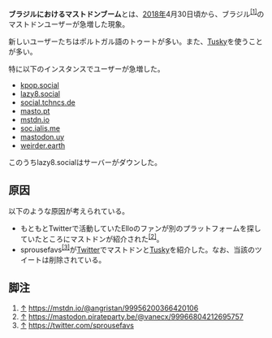 <div>

**ブラジルにおけるマストドンブーム**とは、[2018年](/2018%E5%B9%B4 "2018年")4月30日頃から、ブラジル<sup>[\[1\]](#cite_note-1)</sup>のマストドンユーザーが急増した現象。

新しいユーザーたちはポルトガル語のトゥートが多い。また、[Tusky](/Tusky "Tusky")を使うことが多い。

特に以下のインスタンスでユーザーが急増した。

-   <a href="https://kpop.social" rel="nofollow">kpop.social</a>
-   <a href="https://lazy8.social" rel="nofollow">lazy8.social</a>
-   [social.tchncs.de](/Social.tchncs.de "Social.tchncs.de")
-   <a href="https://masto.pt" rel="nofollow">masto.pt</a>
-   [mstdn.io](/Mstdn.io "Mstdn.io")
-   <a href="https://soc.ialis.me" rel="nofollow">soc.ialis.me</a>
-   <a href="https://mastodon.uy" rel="nofollow">mastodon.uy</a>
-   <a href="https://weirder.earth" rel="nofollow">weirder.earth</a>

このうちlazy8.socialはサーバーがダウンした。

## 原因

以下のような原因が考えられている。

-   もともとTwitterで活動していたElloのファンが別のプラットフォームを探していたところにマストドンが紹介された<sup>[\[2\]](#cite_note-2)</sup>。
-   sprousefavs<sup>[\[3\]](#cite_note-3)</sup>が[Twitter](/Twitter "Twitter")でマストドンと[Tusky](/Tusky "Tusky")を紹介した。なお、当該のツイートは削除されている。

## 脚注

<div>

1.  [↑](#cite_ref-1) <a href="https://mstdn.io/@angristan/99956200366420106" rel="nofollow">https://mstdn.io/@angristan/99956200366420106</a>
2.  [↑](#cite_ref-2) <a href="https://mastodon.pirateparty.be/@vanecx/99966804212695757" rel="nofollow">https://mastodon.pirateparty.be/@vanecx/99966804212695757</a>
3.  [↑](#cite_ref-3) <a href="https://twitter.com/sprousefavs" rel="nofollow">https://twitter.com/sprousefavs</a>

</div>

</div>
